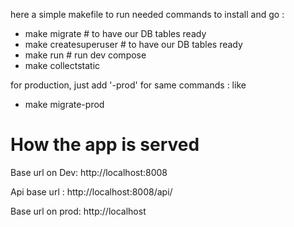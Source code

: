 here a simple makefile to run needed commands to install and go :

- make migrate  # to have our DB tables ready
- make createsuperuser  # to have our DB tables ready
- make run  # run dev compose
- make collectstatic

for production, just add '-prod' for same commands : like
- make migrate-prod 


# How the app is served

Base url on Dev: http://localhost:8008

Api base url : http://localhost:8008/api/

Base url on prod: http://localhost

